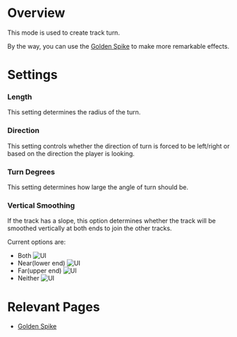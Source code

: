 # Overview
This mode is used to create track turn.

By the way, you can use the [Golden Spike](immersiverailroading:wiki/en_us/tracks/golden_spike.md) to make more remarkable effects.

# Settings
### Length
This setting determines the radius of the turn.

### Direction
This setting controls whether the direction of turn is forced to be left/right or based on the direction the player is looking.

### Turn Degrees
This setting determines how large the angle of turn should be.

### Vertical Smoothing
If the track has a slope, this option determines whether the track will be smoothed vertically at both ends to join the other tracks.

Current options are:
* Both
![UI](immersiverailroading:wiki/images/track/track_both.png)
* Near(lower end)
![UI](immersiverailroading:wiki/images/track/track_near.png)
* Far(upper end)
![UI](immersiverailroading:wiki/images/track/track_far.png)
* Neither
![UI](immersiverailroading:wiki/images/track/track_neither.png)

# Relevant Pages
* [Golden Spike](immersiverailroading:wiki/en_us/tracks/golden_spike.md)